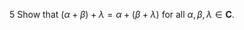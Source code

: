 5 Show that $(\alpha+\beta)+\lambda=\alpha+(\beta+\lambda)$ for all $\alpha, \beta, \lambda \in \mathbf{C}$.
